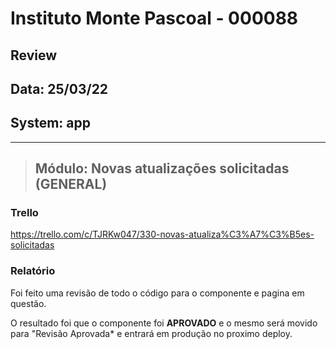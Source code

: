 # Instituto Monte Pascoal - 000088

## **Review**
## Data: 25/03/22 
## System: app

***

> ## Módulo: Novas atualizações solicitadas (GENERAL)  

### Trello
https://trello.com/c/TJRKw047/330-novas-atualiza%C3%A7%C3%B5es-solicitadas  

### Relatório  
Foi feito uma revisão de todo o código para o componente e pagina em questão.  

O resultado foi que o componente foi **APROVADO** e o mesmo será movido para "Revisão Aprovada* e entrará em produção no proximo deploy.  

<!-- O resultado foi que a revisão foi **REPROVADA**, sendo necessário alguns ajustes para conclusão.

Segue a lista dos ajustes necessários:

- **FILES COMPANIES**
  - [ ] Remover rotas VIEW para os arquivos
- **FILES EMPLOYEES**
  - [ ] Remover rotas VIEW para os arquivos
- **DOCUMENTAÇÃO**
  - [ ] Atualizar removendo a rota para arquivos view
  - [ ] Atualizar descrição com a ordem e etapas para a visualização de anexos (incluindo tempo de expiração)
  - [ ] Alterar a ordem para conforme a imagem (a sequencia das etapas) (MP-01)
    - [ ] Companies
    - [ ] Employees -->
